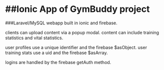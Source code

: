 ##Ionic App of GymBuddy project
=====================

###Laravel/MySQL webapp built in ionic and firebase.

clients can upload content via a popup modal. content can include training statistics and vital statistics.

user profiles use a unique identifier and the firebase $asObject.
user training stats use a uid and the firebase $asArray.

logins are handled by the firebase getAuth method.

